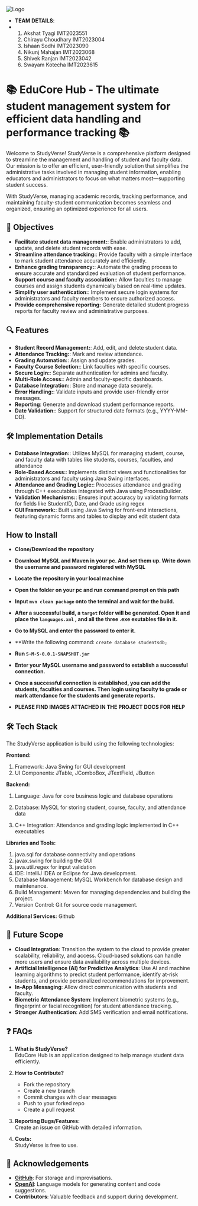 
![Logo](https://i.ibb.co/tZ2QbBR/DALL-E-2024-11-27-21-56-11-A-minimalist-logo-for-Edu-Core-Hub-a-student-management-system-The-design.webp)

- **TEAM DETAILS**:
- 1) Akshat Tyagi IMT2023551
  2) Chirayu Choudhary IMT2023004
  3) Ishaan Sodhi IMT2023090
  4) Nikunj Mahajan IMT2023068
  5) Shivek Ranjan IMT2023042
  6) Swayam Kotecha IMT2023615
# 📚 EduCore Hub - The ultimate student management system for efficient data handling and performance tracking 📚



Welcome to StudyVerse! StudyVerse is a comprehensive platform designed to streamline the management and handling of student and faculty data. Our mission is to offer an efficient, user-friendly solution that simplifies the administrative tasks involved in managing student information, enabling educators and administrators to focus on what matters most—supporting student success.

With StudyVerse, managing academic records, tracking performance, and maintaining faculty-student communication becomes seamless and organized, ensuring an optimized experience for all users.

## 🎯 Objectives

- **Facilitate student data management:**: Enable administrators to add, update, and delete student records with ease​.
- **Streamline attendance tracking:**: Provide faculty with a simple interface to mark student attendance accurately and efficiently.
- **Enhance grading transparency:**: Automate the grading process to ensure accurate and standardized evaluation of student performance.
- **Support course and faculty association:**: Allow faculties to manage courses and assign students dynamically based on real-time updates.
- **Simplify user authentication:**: Implement secure login systems for administrators and faculty members to ensure authorized access.
- **Provide comprehensive reporting:** Generate detailed student progress reports for faculty review and administrative purposes.
  
## 🔍 Features

- **Student Record Management:**: Add, edit, and delete student data.
- **Attendance Tracking:**: Mark and review attendance​.
- **Grading Automation:**: Assign and update grades.
- **Faculty Course Selection:**: Link faculties with specific courses.
- **Secure Login:**: Separate authentication for admins and faculty​.
- **Multi-Role Access:**: Admin and faculty-specific dashboards​.
- **Database Integration:**: Store and manage data securely.
- **Error Handling:**: Validate inputs and provide user-friendly error messages.
- **Reporting**: Generate and download student performance reports.
- **Date Validation:**: Support for structured date formats (e.g., YYYY-MM-DD).

## 🛠️ Implementation Details

- **Database Integration:**: Utilizes MySQL for managing student, course, and faculty data with tables like students, courses, faculties, and attendance​
- **Role-Based Access:**: Implements distinct views and functionalities for administrators and faculty using Java Swing interfaces.
- **Attendance and Grading Logic:**: Processes attendance and grading through C++ executables integrated with Java using ProcessBuilder.
- **Validation Mechanisms:**: Ensures input accuracy by validating formats for fields like StudentID, Date, and Grade using regex
- **GUI Framework:**: Built using Java Swing for front-end interactions, featuring dynamic forms and tables to display and edit student data

## How to Install
- **Clone/Download the repository**
- **Download MySQL and Maven in your pc. And set them up. Write down the username and password registered with MySQL**
- **Locate the repository in your local machine**
- **Open the folder on your pc and run command prompt on this path**
- **Input ```mvn clean package``` onto the terminal and wait for the build.**
- **After a successful build, a ``` target ``` folder will be generated. Open it and place the ``` languages.xml ``` , and all the three .exe exutables file in it.**

- **Go to MySQL and enter the password to enter it.**
- **Write the following command: ```create database studentsdb;```
- **Run  ``` S-M-S-0.0.1-SNAPSHOT.jar ```**
- **Enter your MySQL username and password to establish a successful connection.**
- **Once a successful connection is established, you can add the students, faculties and courses. Then login using faculty to grade or mark attendance for the students and generate reports.**
- **PLEASE FIND IMAGES ATTACHED IN THE PROJECT DOCS FOR HELP**

## 🛠️ Tech Stack

The StudyVerse application is build using the following technologies:

**Frontend:** 
1) Framework: Java Swing for GUI development
2) UI Components: JTable, JComboBox, JTextField, JButton

**Backend:** 

1) Language: Java for core business logic and database operations

2) Database: MySQL for storing student, course, faculty, and attendance data

3) C++ Integration: Attendance and grading logic implemented in C++ executables​


**Libraries and Tools:**
1) java.sql for database connectivity and operations
2) javax.swing for building the GUI
3) java.util.regex for input validation
4) IDE: IntelliJ IDEA or Eclipse for Java development.
5) Database Management: MySQL Workbench for database design and maintenance.
6) Build Management: Maven for managing dependencies and building the project.
7) Version Control: Git for source code management.

**Additional Services:** Github

## 🔮 Future Scope

- **Cloud Integration**: Transition the system to the cloud to provide greater scalability, reliability, and access. Cloud-based solutions can handle more users and ensure data availability across multiple devices.
- **Artificial Intelligence (AI) for Predictive Analytics**: Use AI and machine learning algorithms to predict student performance, identify at-risk students, and provide personalized recommendations for improvement.
- **In-App Messaging**: Allow direct communication with students and faculty.
- **Biometric Attendance System**: Implement biometric systems (e.g., fingerprint or facial recognition) for student attendance tracking.
- **Stronger Authentication**: Add SMS verification and email notifications.


## ❓ FAQs

1. **What is StudyVerse?**  
   EduCore Hub is an application designed to help manage student data efficiently.

2. **How to Contribute?**  
   - Fork the repository
   - Create a new branch
   - Commit changes with clear messages
   - Push to your forked repo
   - Create a pull request

3. **Reporting Bugs/Features:**  
   Create an issue on GitHub with detailed information.

4. **Costs:**  
    StudyVerse is free to use.

   
## 🙌 Acknowledgements

- **[GitHub](https://github.com/)**: For storage and improvisations. 
- **[OpenAI](https://openai.com/)**: Language models for generating content and code suggestions.
- **Contributors**: Valuable feedback and support during development.
